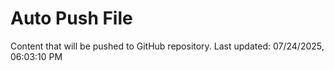 # Auto Push File

Content that will be pushed to GitHub repository.
Last updated: 07/24/2025, 06:03:10 PM